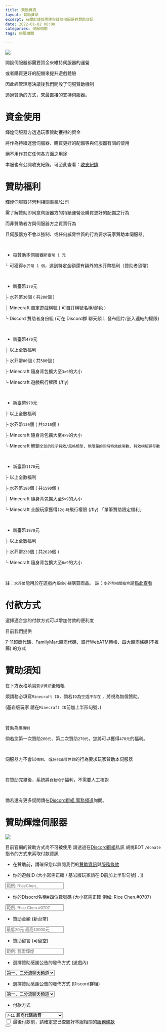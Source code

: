 ```yaml
---
title: 贊助資訊
layout: 贊助資訊
excerpt: 有關於輝煌團隊與輝煌伺服器的贊助資訊
date: 2022-01-02 00:00
categories: 伺服相關 
tags: 伺服相關

---
```


![](https://media.discordapp.net/attachments/596718421966716928/971190210928992267/AddText_05-04-06.36.35.png)


開設伺服器都需要資金來維持伺服器的運營

或者購買更好的配備來提升遊戲體驗

因此經管理層決議後我們開設了伺服贊助機制

透過贊助的方式，來最直接的支持伺服器。



# 資金使用

輝煌伺服器方透過玩家贊助獲得的資金

將作為持續運營伺服器、購買更好的配備等與伺服器有關的使用

絕不用作其它任何各方面之用途

本服也有公開收支紀錄，可至此查看：<a href="https://www.brilliantw.net/收支紀錄">收支紀錄</a>



# 贊助福利

輝煌伺服器非營利相關事業/公司

需了解贊助即同意伺服器方的持續運營及購買更好的配備之行為

而非贊助者方與伺服器方之買賣行為

且伺服器方不會以強制、或任何威脅性質的行為要求玩家贊助本伺服器。

<br />

- 每贊助本伺服器` 新臺幣 1 元 `

└ 可獲得` 水芥幣 1 個 `，達到特定金額還有額外的水芥幣福利（贊助者貨幣）

<br />

- 新臺幣` 170 `元

├ 水芥幣` 30 `個 ( 共` 200 `個 ) 

├ Minecraft 自定遊戲稱號 ( 可自訂稱號名稱/顏色 ) 

└ Discord 贊助者身份組 (可在 Discord群 聊天頻１ 發布圖片/嵌入連結的權限) 

<br />

- 新臺幣` 470 `元

├ 以上全數福利 

├ 水芥幣` 80 `個 ( 共` 580 `個 ) 

├ Minecraft 隨身背包擴大至` 3×9 `的大小 

└ Minecraft 遊戲飛行權限 (/fly) 

<br />

- 新臺幣` 970 `元

├ 以上全數福利

├ 水芥幣` 130 `個 ( 共` 1210 `個 ) 

├ Minecraft 隨身背包擴大至` 4×9 `的大小 

└ Minecraft 解鎖` 全部的粒子特效/風格類型 `、` 無限量的同時特效啟用數 `、` 特效模板保存數 `

<br />

- 新臺幣` 1170 `元

├ 以上全數福利 

├ 水芥幣` 180 `個 ( 共` 1590 `個 ) 

├ Minecraft 隨身背包擴大至` 5×9 `的大小 

└ Minecraft 全服玩家獲得` 12小時 `飛行權限 (/fly) 「單筆贊助限定福利」

<br />

- 新臺幣` 1970 `元

├ 以上全數福利 

├ 水芥幣` 230 `個 ( 共` 2620 `個 ) 

└ Minecraft 隨身背包擴大至` 6×9 `的大小 

<br />

註：` 水芥幣 `能用於在遊戲內` 飯娘小舖 `購買商品。
註：` 水芥幣相關指令 `請<a href="https://www.brilliantw.net/指令教學/#23-稀有貨幣">點此查看</a>


# 付款方式

選擇適合您的付款方式可以增加付款的便利度

目前我們提供

7-11超商代碼、FamilyMart超商代碼、銀行WebATM轉帳、四大超商條碼(不推薦) 的方式

# 贊助須知

在下方表格填寫` 要求資訊 `後結帳

煩請務必填寫` Minecraft ID `，倘若` ID `為` 空 `或` 不存在 ` ，將視為無償贊助。

(基岩版玩家 請在` Minecraft ID `前加上半形句號` . `)

<br />

贊助為` 累積制 `

倘若您第一次贊助` 200元 `、第二次贊助` 270元 `，您將可以獲得` 470元 `的福利。

<br />

伺服器方不會以` 強制 `、或` 任何威脅性質 `的行為要求玩家贊助本伺服器

<br />

在贊助完畢後，系統將` 自動給予 `福利，不需要人工核對

<br />

倘若還有更多疑問請在<a href="https://discord.com/invite/5MHGpAFGEN">Discord群組 事務頻道</a>詢問。

# 贊助輝煌伺服器

<form>

![](https://cdn.discordapp.com/attachments/596718421966716928/995552584297353306/AddText_07-10-12.50.04.jpg)

目前官網的贊助方式尚不可被使用
請透過在<a href="https://discord.com/invite/5MHGpAFGEN">Discord群組</a>私訊 胡桃BOT ` /donate `指令的方式來索取付款資訊

- 在贊助前，請確保您以詳閱我們的<a href="https://www.brilliantw.net/贊助資訊">贊助資訊</a>與<a href="https://www.brilliantw.net/服務條款">服務條款</a>


- 你的遊戲ID (大小寫需正確 / 基岩版玩家請在ID前加上半形句號[ . ])
<input id="name" type="text" placeholder="範例: RiceChen_" required>


- 你的DIsocrd名稱#四位數號碼 (大小寫需正確 例如: Rice Chen.#0707)
<input id="name" type="text" placeholder="範例: Rice Chen.#0707" required>


- 贊助金額 (新台幣)
<input id="donate-amount" type="text" placeholder="最低30元 最高10000元" min="30" max="10000" required>


- 贊助留言 (可留空)
<input id="comment" type="text" placeholder="範例: 我愛輝煌">


- 選擇贊助感謝公告的發佈方式 (遊戲內)
<select class="form-control" aria-label="publish-way">
  <option value="0" selected>第一、二分流聊天頻道</option>
  <option value="1">第一分流聊天頻道</option>
  <option value="2">第二分流聊天頻道</option>
  <option value="3">不發佈</option>
</select>

- 選擇贊助感謝公告的發佈方式 (Discord群組)
<select class="form-control" aria-label="publish-way">
  <option value="0" selected>第一、二分流聊天頻道</option>
  <option value="1">不發佈</option>
</select>


- 付款方式 
<select class="form-control" aria-label="publish-way">
  <option value="0" selected>7-11 超商代碼繳費</option>
  <option value="1">全家 超商代碼繳費</option>
  <option value="2">銀行 WebATM 轉帳</option>
  <option value="3">四大超商條碼繳費 (不推薦)</option>
</select>



<div class="form-group form-check">
    <input type="checkbox" class="form-check-input" id="check-tos">
    <label class="form-check-label" for="check-tos">最後付款前，請確定您已查閱好本服相關的<a href="https://www.brilliantw.net/服務條款">服務條款</a></label>
</div>
  
<button class="btn btn-primary" type="button" value="已確認填寫資訊無誤 前往付款">
</form>
      
